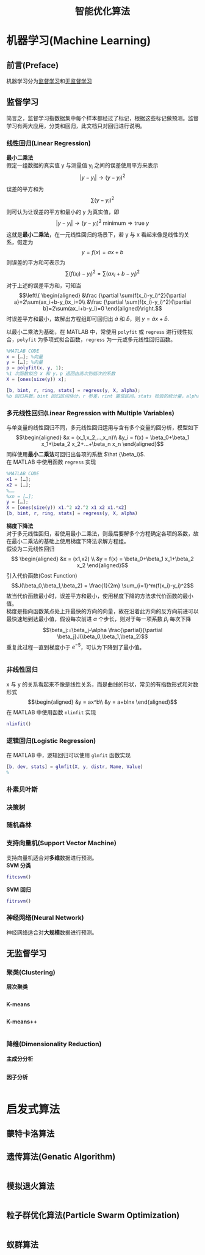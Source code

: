 ﻿<center><font size=5><strong>智能优化算法</strong></font></center>

# 机器学习(Machine Learning)

## 前言(Preface)
机器学习分为[监督学习](#监督学习)和[无监督学习](#无监督学习)

## 监督学习
简言之，监督学习指数据集中每个样本都经过了标记，根据这些标记做预测。监督学习有两大应用，分类和回归，此文档只对回归进行说明。

### 线性回归(Linear Regression)
**最小二乘法**  
假定一组数据的真实值 y 与测量值 y<sub>i</sub> 之间的误差使用平方来表示
$$\left| y-y_i \right| \to (y-y_i)^2$$
误差的平方和为
$$\sum(y-y_i)^2$$
则可认为让误差的平方和最小的 y 为真实值，即
$$\left| y-y_i \right| \to (y-y_i)^2\text{ minimum}\Rightarrow \text{true } y $$
这就是**最小二乘法**，在一元线性回归的场景下，若 y 与 x 看起来像是线性的关系，假定为
$$y = f(x) = ax+b$$
则误差的平方和可表示为
$$\sum (f(x_i)-y_i)^2=\sum (ax_i+b-y_i)^2$$
对于上述的误差平方和，可知当
$$\left\{
\begin{aligned}
&\frac {\partial \sum(f(x_i)-y_i)^2}{\partial a}=2\sum(ax_i+b-y_i)x_i=0\\
&\frac {\partial \sum(f(x_i)-y_i)^2}{\partial b}=2\sum(ax_i+b-y_i)=0
\end{aligned}\right.$$
时误差平方和最小，故解出方程组即可回归出 $\hat a$ 和 $\hat b$，则 $y = \hat ax+\hat b$.   
  
以最小二乘法为基础，在 MATLAB 中，常使用 `polyfit` 或 `regress` 进行线性拟合，`polyfit` 为多项式拟合函数，`regress` 为一元或多元线性回归函数。

```matlab
%MATLAB CODE
x = […]; %向量
y = […]; %向量
p = polyfit(x, y, 1); 
%1 次函数拟合 x 和 y，p 返回由高次到低次的系数
X = [ones(size(y)) x];

[b, bint, r, ring, stats] = regress(y, X, alpha); 
%b 回归系数，bint 回归区间估计，r 参差，rint 置信区间，stats 检验的统计量，alpha 显著性水平
```

### 多元线性回归(Linear Regression with Multiple Variables)
与单变量的线性回归不同，多元线性回归运用与含有多个变量的回分析，模型如下
$$\begin{aligned}
&x = (x_1,x_2,…,x_n)\\
&y_i = f(x) = \beta_0+\beta_1 x_1+\beta_2 x_2+…+\beta_n x_n
\end{aligned}$$
同样使用**最小二乘法**可回归出各项的系数 $\hat {\beta_i}$.  
在 MATLAB 中使用函数 `regress` 实现

```matlab
%MATLAB CODE
x1 = […];
x2 = […];
%……
%xn = […];
y = […];
X = [ones(size(y)) x1.^2 x2.^2 x1 x2 x1.*x2]
[b, bint, r, ring, stats] = regress(y, X, alpha)
```

**梯度下降法**  
对于多元线性回归，若使用最小二乘法，则最后要解多个方程确定各项的系数，故在最小二乘法的基础上使用梯度下降法求解方程组。  
假设为二元线性回归
$$
\begin{aligned}
&x = (x1,x2) \\
&y = f(x) = \beta_0+\beta_1 x_1+\beta_2 x_2
\end{aligned}$$
引入代价函数(Cost Function)
$$J(\beta_0,\beta_1,\beta_2) = \frac{1}{2m} \sum_{i=1}^m(f(x_i)-y_i)^2$$
故当代价函数最小时，误差平方和最小，使用梯度下降的方法求代价函数的最小值。  
梯度是指向函数某点处上升最快的方向的向量，故在沿着此方向的反方向前进可以最快速地到达最小值，假设每次前进 $\alpha$ 个步长，则对于每一项系数 $\beta_i$ 每次下降
$$\beta_j:=\beta_j-\alpha \frac{\partial}{\partial \beta_j}J(\beta_0,\beta_1,\beta_2)$$
重复此过程一直到梯度小于 $e^{-5}$，可认为下降到了最小值。  

```matlab

```

### 非线性回归
x 与 y 的关系看起来不像是线性关系，而是曲线的形状，常见的有指数形式和对数形式
$$\begin{aligned}
&y = ax^b\\
&y = a+blnx
\end{aligned}$$
在 MATLAB 中使用函数 `nlinfit` 实现

```matlab
nlinfit()
```

### 逻辑回归(Logistic Regression)

在 MATLAB 中，逻辑回归可以使用 `glmfit` 函数实现

```matlab
[b, dev, stats] = glmfit(X, y, distr, Name, Value)
%
```

### 朴素贝叶斯

### 决策树

### 随机森林

### 支持向量机(Support Vector Machine)
支持向量机适合对**多维**数据进行预测。  
**SVM 分类**

```matlab
fitcsvm()
```

**SVM 回归**

```matlab
fitrsvm()
```

### 神经网络(Neural Network)
神经网络适合对**大规模**数据进行预测。  


## 无监督学习
### 聚类(Clustering)
**层次聚类**

```matlab

```

**K-means**

```matlab

```

**K-means++**

```matlab

```

### 降维(Dimensionality Reduction)
**主成分分析** 

```matlab

```

**因子分析**

```matlab

```

# 启发式算法

## 蒙特卡洛算法


## 遗传算法(Genatic Algorithm)

```matlab

```

## 模拟退火算法

```matlab

```

## 粒子群优化算法(Particle Swarm Optimization)

```matlab

```

## 蚁群算法

